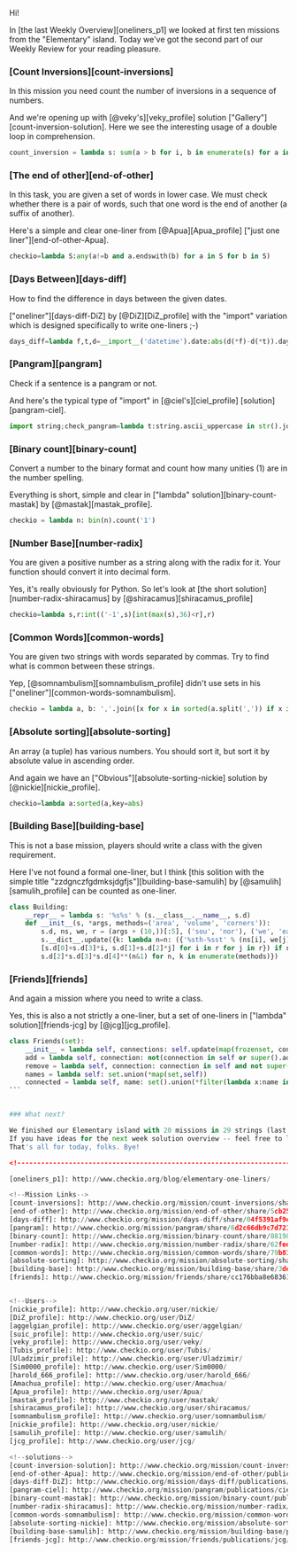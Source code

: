 Hi!

In [the last Weekly Overview][oneliners_p1] we looked at first ten missions from the "Elementary" island.
Today we've got the second part of our Weekly Review for your reading pleasure.

### [Count Inversions][count-inversions]

In this mission you need count the number of inversions in a sequence of numbers.

And we're opening up with [@veky's][veky_profile] solution ["Gallery"][count-inversion-solution].
Here we see the interesting usage of a double loop in comprehension.

```python
count_inversion = lambda s: sum(a > b for i, b in enumerate(s) for a in s[:i])
```

### [The end of other][end-of-other]

In this task, you are given a set of words in lower case. 
We must check whether there is a pair of words, such that one word is the end of another (a suffix of another).

Here's a simple and clear one-liner from [@Apua][Apua_profile] ["just one liner"][end-of-other-Apua].

```python
checkio=lambda S:any(a!=b and a.endswith(b) for a in S for b in S)
```

### [Days Between][days-diff]

How to find the difference in days between the given dates.

["oneliner"][days-diff-DiZ] by [@DiZ][DiZ_profile] with the "import" variation which is designed specifically to write one-liners ;-)

```python
days_diff=lambda f,t,d=__import__('datetime').date:abs(d(*f)-d(*t)).days
```

### [Pangram][pangram]

Check if a sentence is a pangram or not.

And here's the typical type of "import" in [@ciel's][ciel_profile] [solution][pangram-ciel]. 

```python
import string;check_pangram=lambda t:string.ascii_uppercase in str().join(sorted(list(set(t.upper()))))
```

### [Binary count][binary-count]

Convert a number to the binary format and count how many unities (1) are in the number spelling.

Everything is short, simple and clear in ["lambda" solution][binary-count-mastak] by [@mastak][mastak_profile].

```python
checkio = lambda n: bin(n).count('1')
```

### [Number Base][number-radix]

You are given a positive number as a string along with the radix for it. 
Your function should convert it into decimal form.

Yes, it's really obviously for Python. So let's look at [the short solution][number-radix-shiracamus] by [@shiracamus][shiracamus_profile]

```python
checkio=lambda s,r:int(('-1',s)[int(max(s),36)<r],r)
```

### [Common Words][common-words]

You are given two strings with words separated by commas. Try to find what is common between these strings.

Yep, [@somnambulism][somnambulism_profile] didn't use sets in his ["oneliner"][common-words-somnambulism].

```python
checkio = lambda a, b: ','.join([x for x in sorted(a.split(',')) if x in b.split(',')])
```

### [Absolute sorting][absolute-sorting]

An array (a tuple) has various numbers. You should sort it, but sort it by absolute value in ascending order.

And again we have an ["Obvious"][absolute-sorting-nickie] solution by [@nickie][nickie_profile].

```python
checkio=lambda a:sorted(a,key=abs)
```

### [Building Base][building-base]

This is not a base mission, players should write a class with the given requirement.

Here I've not found a formal one-liner, but I think [this solition with the simple title "zzdgnczfgdmksjdgfjs"][building-base-samulih]
by [@samulih][samulih_profile] can be counted as one-liner.


```python
class Building:
    __repr__ = lambda s: '%s%s' % (s.__class__.__name__, s.d)
    def __init__(s, *args, methods=('area', 'volume', 'corners')):
        s.d, ns, we, r = (args + (10,))[:5], ('sou', 'nor'), ('we', 'ea'), (0, 1)
        s.__dict__.update({k: lambda n=n: ({'%sth-%sst' % (ns[i], we[j]):
        [s.d[0]+s.d[3]*i, s.d[1]+s.d[2]*j] for i in r for j in r}) if n>1 else
        s.d[2]*s.d[3]*s.d[4]**(n&1) for n, k in enumerate(methods)})
```

### [Friends][friends]

And again a mission where you need to write a class.

Yes, this is also a not strictly a one-liner, but a set of one-liners in ["lambda" solution][friends-jcg] by [@jcg][jcg_profile]. 

```python
class Friends(set):
    __init__ = lambda self, connections: self.update(map(frozenset, connections))
    add = lambda self, connection: not(connection in self or super().add(frozenset(connection)))
    remove = lambda self, connection: connection in self and not super().discard(frozenset(connection))
    names = lambda self: set.union(*map(set,self))
    connected = lambda self, name: set().union(*filter(lambda x:name in x, self))-{name}
​```


### What next?

We finished our Elementary island with 20 missions in 29 strings (last two mission broke it).
If you have ideas for the next week solution overview -- feel free to let us know.
That's all for today, folks. Bye!

<!--------------------------------------------------------------------------------------------------------------------->

[oneliners_p1]: http://www.checkio.org/blog/elementary-one-liners/

<!--Mission Links-->
[count-inversions]: http://www.checkio.org/mission/count-inversions/share/35d94b8ac5a1dfa2d66132b677fdc359/
[end-of-other]: http://www.checkio.org/mission/end-of-other/share/5cb25ebe00369db4496f434ec1c0e1a9/
[days-diff]: http://www.checkio.org/mission/days-diff/share/04f5391af9e2e53a180759136826fd8a/
[pangram]: http://www.checkio.org/mission/pangram/share/6d2c66db9c7d72144d48c01ae323e868/
[binary-count]: http://www.checkio.org/mission/binary-count/share/8819896d0c21b21019bb9bc4e85ca6ee/
[number-radix]: http://www.checkio.org/mission/number-radix/share/62fed2170357aa9592b96e4253df91ec/
[common-words]: http://www.checkio.org/mission/common-words/share/79b819e840b3432f103244e29f0dad33/
[absolute-sorting]: http://www.checkio.org/mission/absolute-sorting/share/ba39943ed65e59c43749301605f0b886/
[building-base]: http://www.checkio.org/mission/building-base/share/3de02090eb5fac4f0da0ced85f9f3f61/
[friends]: http://www.checkio.org/mission/friends/share/cc176bba8e683618f5dc27c961cdfe55/


<!--Users-->
[nickie_profile]: http://www.checkio.org/user/nickie/
[DiZ_profile]: http://www.checkio.org/user/DiZ/
[aggelgian_profile]: http://www.checkio.org/user/aggelgian/
[suic_profile]: http://www.checkio.org/user/suic/
[veky_profile]: http://www.checkio.org/user/veky/
[Tubis_profile]: http://www.checkio.org/user/Tubis/
[Uladzimir_profile]: http://www.checkio.org/user/Uladzimir/
[Sim0000_profile]: http://www.checkio.org/user/Sim0000/
[harold_666_profile]: http://www.checkio.org/user/harold_666/
[Amachua_profile]: http://www.checkio.org/user/Amachua/
[Apua_profile]: http://www.checkio.org/user/Apua/
[mastak_profile]: http://www.checkio.org/user/mastak/
[shiracamus_profile]: http://www.checkio.org/user/shiracamus/
[somnambulism_profile]: http://www.checkio.org/user/somnambulism/
[nickie_profile]: http://www.checkio.org/user/nickie/
[samulih_profile]: http://www.checkio.org/user/samulih/
[jcg_profile]: http://www.checkio.org/user/jcg/

<!--solutions-->
[count-inversion-solution]: http://www.checkio.org/mission/count-inversions/publications/veky/python-3/gallery/share/c7f7eb90b2f34e2f3d9e0bd29830e096/
[end-of-other-Apua]: http://www.checkio.org/mission/end-of-other/publications/Apua/python-3/just-one-liner/share/45a776635da6ae2e0c08e29ad198c1d1/
[days-diff-DiZ]: http://www.checkio.org/mission/days-diff/publications/DiZ/python-3/oneliner/share/12d5e216b08f2934f80f369cf78b9dfd/
[pangram-ciel]: http://www.checkio.org/mission/pangram/publications/ciel/python-3/one-liner-without-quotes/share/4f7637ffe8cf1a765f65d98121437dbf/
[binary-count-mastak]: http://www.checkio.org/mission/binary-count/publications/mastak/python-27/lambda/share/3397cd66a1417ecaf710011231066eb5/
[number-radix-shiracamus]: http://www.checkio.org/mission/number-radix/publications/shiracamus/python-3/second/share/2c6641d04406aa8fb97d5ba1b0e2c68e/
[common-words-somnambulism]: http://www.checkio.org/mission/common-words/publications/somnambulism/python-3/oneline/share/8a3881ace5334504d673f654783759a7/
[absolute-sorting-nickie]: http://www.checkio.org/mission/absolute-sorting/publications/nickie/python-3/obvious/share/c4da6225379a5654cd21fdf90f5ca0ea/
[building-base-samulih]: http://www.checkio.org/mission/building-base/publications/samulih/python-3/zzdgnczfgdmksjdgfjs/share/4b70ca1fdee5fd14a8877fab4f0561a9/
[friends-jcg]: http://www.checkio.org/mission/friends/publications/jcg/python-3/lambda/share/ce3d4ac1a0d3453c3abfc2ba9a52d705/
